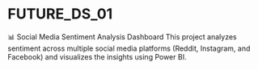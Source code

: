 # FUTURE_DS_01
📊 Social Media Sentiment Analysis Dashboard  This project analyzes sentiment across multiple social media platforms (Reddit, Instagram, and Facebook) and visualizes the insights using Power BI.
